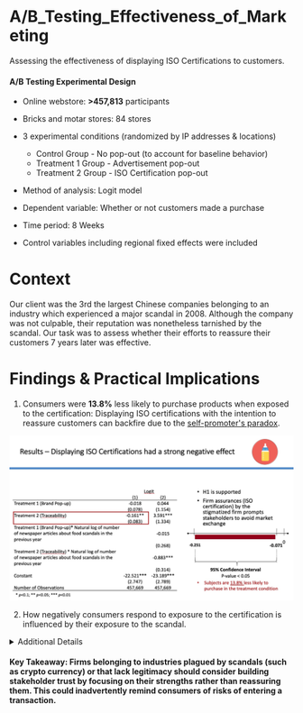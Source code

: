 # A/B_Testing_Effectiveness_of_Marketing
Assessing the effectiveness of displaying ISO Certifications to customers.

#### A/B Testing Experimental Design ####

* Online webstore: **>457,813** participants
* Bricks and motar stores: 84 stores

* 3 experimental conditions (randomized by IP addresses & locations)
  * Control Group - No pop-out (to account for baseline behavior)
  * Treatment 1 Group - Advertisement pop-out
  * Treatment 2 Group - ISO Certification pop-out

* Method of analysis: Logit model
* Dependent variable: Whether or not customers made a purchase
* Time period: 8 Weeks
* Control variables including regional fixed effects were included

# Context
Our client was the 3rd the largest Chinese companies belonging to an industry which experienced a major scandal in 2008. Although the company was not culpable, their reputation was nonetheless tarnished by the scandal. Our task was to assess whether their efforts to reassure their customers 7 years later was effective.  

# Findings & Practical Implications
1. Consumers were **13.8%** less likely to purchase products when exposed to the certification: Displaying ISO certifications with the intention to reassure customers can backfire due to the [self-promoter's paradox](https://www.jstor.org/stable/2635061).
<img width="1274" alt="Main Finding" src="https://github.com/daphteh/AB_Testing_Effectiveness_of_Marketing/blob/4623eac284cb5805b1d250287a64631280340742/Report/Main_finding.jpg">

2. How negatively consumers respond to exposure to the certification is influenced by their exposure to the scandal.
<details><summary>Additional Details</summary>
 <p>   Region level analysis was conducted considering where the scandal was discovered, its impact and how much media attention the scandal received. </p></details>

#### Key Takeaway: Firms belonging to industries plagued by scandals (such as crypto currency) or that lack legitimacy should consider building stakeholder trust by focusing on their strengths rather than reassuring them. This could inadvertently remind consumers of risks of entering a transaction.
